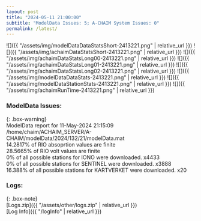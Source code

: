 ```yaml
---
layout: post
title: "2024-05-11 21:00:00"
subtitle: "ModelData Issues: 5; A-CHAIM System Issues: 0"
permalink: /latest/
---
```


![]({{ "/assets/img/modelDataDataStatsShort-2413221.png" | relative_url }})
![]({{ "/assets/img/achaimDataStatsShort-2413221.png" | relative_url }})
![]({{ "/assets/img/achaimDataStatsLong00-2413221.png" | relative_url }})
![]({{ "/assets/img/achaimDataStatsLong01-2413221.png" | relative_url }})
![]({{ "/assets/img/achaimDataStatsLong02-2413221.png" | relative_url }})
![]({{ "/assets/img/modelDataDataStats-2413221.png" | relative_url }})
![]({{ "/assets/img/modelDataStationStats-2413221.png" | relative_url }})
![]({{ "/assets/img/achaimRunTime-2413221.png" | relative_url }})


### ModelData Issues:  
  
{: .box-warning}  
 ModelData report for 11-May-2024 21:15:09   
 /home/chaim/ACHAIM_SERVER/A-CHAIM/modelData/2024/132/21/modelData.mat   
 14.2817% of RIO absoprtion values are finite   
 28.5665% of RIO volt values are finite   
 0% of all possible stations for IONO were downloaded. x4433   
 0% of all possible stations for SENTINEL were downloaded. x3888   
 16.388% of all possible stations for KARTVERKET were downloaded. x20   
  


### Logs:  
  
{: .box-note}  
[Logs.zip]({{ "/assets/other/logs.zip" | relative_url }})  
[Log Info]({{ "/logInfo" | relative_url }})  
